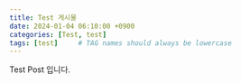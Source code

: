 ```yaml
---
title: Test 게시물
date: 2024-01-04 06:10:00 +0900
categories: [Test, test]
tags: [test]     # TAG names should always be lowercase
---
```


Test Post 입니다.
